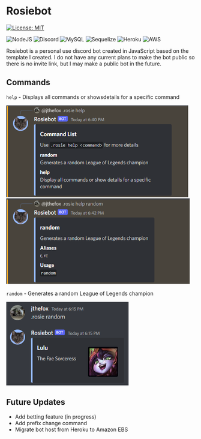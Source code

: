 # Rosiebot

[![License: MIT](https://img.shields.io/badge/License-MIT-yellow.svg)](https://opensource.org/licenses/MIT)

![NodeJS](https://img.shields.io/badge/node.js-6DA55F?style=for-the-badge&logo=node.js&logoColor=white)
![Discord](https://img.shields.io/badge/discord.js-%237289DA.svg?style=for-the-badge&logo=discord&logoColor=white)
![MySQL](https://img.shields.io/badge/mysql-%2300f.svg?style=for-the-badge&logo=mysql&logoColor=white)
![Sequelize](https://img.shields.io/badge/Sequelize-52B0E7?style=for-the-badge&logo=Sequelize&logoColor=white)
![Heroku](https://img.shields.io/badge/heroku-%23430098.svg?style=for-the-badge&logo=heroku&logoColor=white)
![AWS](https://img.shields.io/badge/AWS-%23FF9900.svg?style=for-the-badge&logo=amazon-aws&logoColor=white)

Rosiebot is a personal use discord bot created in JavaScript based on the template I created. I do not have any current plans to make the bot public so there is no invite link, but I may make a public bot in the future.

## Commands
`help` - Displays all commands or showsdetails for a specific command

![Basic usage of the help command](./assets/cmd-help1.png)
![Usage of the help command for a specific command](./assets/cmd-help2.png)

`random` - Generates a random League of Legends champion

![Usage of the random command](./assets/cmd-random.png)

## Future Updates
- Add betting feature (in progress)
- Add prefix change command
- Migrate bot host from Heroku to Amazon EBS